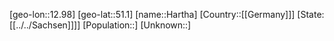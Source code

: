 ﻿---
location: [51.1,12.98]
type: City
tags:
- geo/City


SpocWebEntityId: 30778
isDeleted: false
confidential: public

---
[geo-lon::12.98]
[geo-lat::51.1]
[name::Hartha]
[Country::[[Germany]]]
[State:[[../../Sachsen]]]]
[Population::]
[Unknown::]

